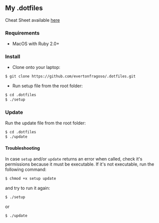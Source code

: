 ## My .dotfiles

Cheat Sheet available [here](https://docs.google.com/spreadsheets/d/1YkAicQOxZIIaJMARulF5cq6plb6v0CW_WVXrDfqr3D8/edit#gid=464928758)

### Requirements
- MacOS with Ruby 2.0+

### Install
- Clone onto your laptop:
```bash
$ git clone https://github.com/evertonfragoso/.dotfiles.git
```

- Run setup file from the root folder:
```bash
$ cd .dotfiles
$ ./setup
```

### Update
Run the update file from the root folder:
```bash
$ cd .dotfiles
$ ./update
```

#### Troubleshooting
In case `setup` and/or `update` returns an error when called, check it's permissions because it must be executable. If it's not executable, run the following command:

```bash
$ chmod +x setup update
```

and try to run it again:

```bash
$ ./setup
```
or
```bash
$ ./update
```

